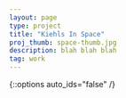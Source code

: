 ```yaml
---
layout: page
type: project
title: "Kiehls In Space"
proj_thumb: space-thumb.jpg
description: blah blah blah
tag: work
---
```


{::options auto_ids="false" /}